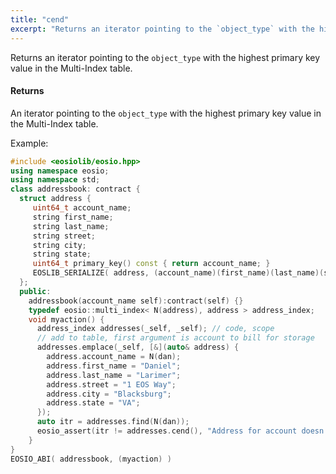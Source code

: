 ```yaml
---
title: "cend"
excerpt: "Returns an iterator pointing to the `object_type` with the highest primary key value in the Multi-Index table."
---
```

Returns an iterator pointing to the `object_type` with the highest primary key value in the Multi-Index table. 

#### Returns
An iterator pointing to the `object_type` with the highest primary key value in the Multi-Index table.

Example:

```cpp
#include <eosiolib/eosio.hpp>
using namespace eosio;
using namespace std;
class addressbook: contract {
  struct address {
     uint64_t account_name;
     string first_name;
     string last_name;
     string street;
     string city;
     string state;
     uint64_t primary_key() const { return account_name; }
     EOSLIB_SERIALIZE( address, (account_name)(first_name)(last_name)(street)(city)(state) )
  };
  public:
    addressbook(account_name self):contract(self) {}
    typedef eosio::multi_index< N(address), address > address_index;
    void myaction() {
      address_index addresses(_self, _self); // code, scope
      // add to table, first argument is account to bill for storage
      addresses.emplace(_self, [&](auto& address) {
        address.account_name = N(dan);
        address.first_name = "Daniel";
        address.last_name = "Larimer";
        address.street = "1 EOS Way";
        address.city = "Blacksburg";
        address.state = "VA";
      });
      auto itr = addresses.find(N(dan));
      eosio_assert(itr != addresses.cend(), "Address for account doesn't exist");
    }
}
EOSIO_ABI( addressbook, (myaction) )
```